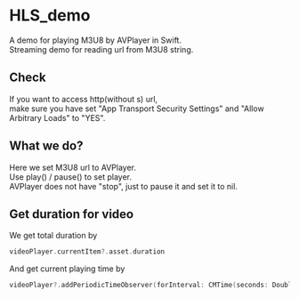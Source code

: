 # HLS_demo
A demo for playing M3U8 by AVPlayer in Swift.  
Streaming demo for reading url from M3U8 string.  

## Check  
If you want to access http(without s) url,   
make sure you have set "App Transport Security Settings" and "Allow Arbitrary Loads" to "YES".  
  
## What we do?  
Here we set M3U8 url to AVPlayer.  
Use play() / pause() to set player.  
AVPlayer does not have "stop", just to pause it and set it to nil.  

## Get duration for video  
We get total duration by  
```swift
videoPlayer.currentItem?.asset.duration  
```
And get current playing time by
```swift
videoPlayer?.addPeriodicTimeObserver(forInterval: CMTime(seconds: Double(1), preferredTimescale: 2), queue: DispatchQueue.main), using: {})
```
